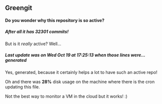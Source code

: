 ## Greengit

#### Do you wonder why this repository is so active?

##### After all it has 32301 commits!

But is it *really* active? Well...

##### Last update was on Wed Oct 19 at 17:25:13 when those lines were... generated

Yes, generated, because it certainly helps a lot to have such an active repo!

Oh and there was **28%** disk usage on the machine
where there is the cron updating this file.

Not the best way to monitor a VM in the cloud but it works! :)
